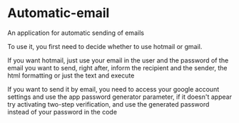 # Automatic-email
An application for automatic sending of emails

To use it, you first need to decide whether to use hotmail or gmail.


If you want hotmail, just use your email in the user and the password of the email you want to send, right after, inform the recipient and the sender, the html formatting or just the text and execute

If you want to send it by email, you need to access your google account settings and use the app password generator parameter, if it doesn't appear try activating two-step verification,
and use the generated password instead of your password in the code
